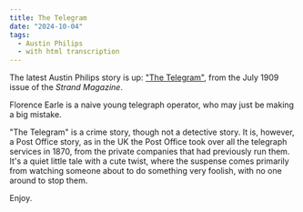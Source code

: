 ```yaml
---
title: The Telegram
date: "2024-10-04"
tags: 
  - Austin Philips
  - with html transcription
---
```


The latest Austin Philips story is up: ["The Telegram"](/austin-philips/the-telegram/), from the July 1909 issue of the *Strand Magazine*.

Florence Earle is a naive young telegraph operator, who may just be making a big mistake. 

"The Telegram" is a crime story, though not a detective story. It is, however, a Post Office story, as in the UK the Post Office took
over all the telegraph services in 1870, from the private companies that had previously run them. It's a quiet little tale with a cute twist, where the suspense comes primarily from watching someone about to do something very foolish, with no one around to stop them.

Enjoy.